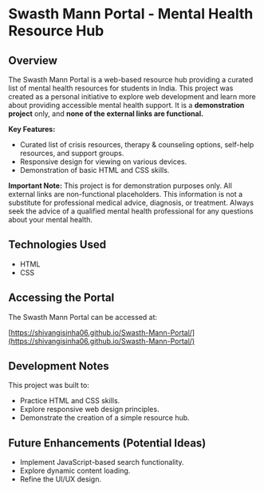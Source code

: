 # Swasth Mann Portal - Mental Health Resource Hub

## Overview

The Swasth Mann Portal is a web-based resource hub providing a curated list of mental health resources for students in India. This project was created as a personal initiative to explore web development and learn more about providing accessible mental health support. It is a **demonstration project** only, and **none of the external links are functional.**

**Key Features:**

*   Curated list of crisis resources, therapy & counseling options, self-help resources, and support groups.
*   Responsive design for viewing on various devices.
*   Demonstration of basic HTML and CSS skills.

**Important Note:** This project is for demonstration purposes only. All external links are non-functional placeholders. This information is not a substitute for professional medical advice, diagnosis, or treatment. Always seek the advice of a qualified mental health professional for any questions about your mental health.

## Technologies Used

*   HTML
*   CSS

## Accessing the Portal

The Swasth Mann Portal can be accessed at:

[https://shivangisinha06.github.io/Swasth-Mann-Portal/](https://shivangisinha06.github.io/Swasth-Mann-Portal/)

## Development Notes

This project was built to:

*   Practice HTML and CSS skills.
*   Explore responsive web design principles.
*   Demonstrate the creation of a simple resource hub.

## Future Enhancements (Potential Ideas)

*   Implement JavaScript-based search functionality.
*   Explore dynamic content loading.
*   Refine the UI/UX design.
